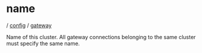 # name

/ [config](/reference/server-config/index.md) / [gateway](/reference/server-config/config/gateway/index.md) 

Name of this cluster. All gateway connections belonging to the
same cluster must specify the same name.

